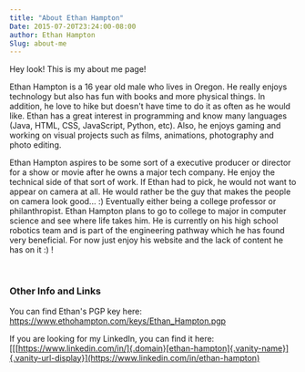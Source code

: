 ```yaml
---
title: "About Ethan Hampton"
Date: 2015-07-20T23:24:00-08:00
author: Ethan Hampton
Slug: about-me
---
```


Hey look! This is my about me page!

Ethan Hampton is a 16 year old male who lives in Oregon. He really
enjoys technology but also has fun with books and more physical things.
In addition, he love to hike but doesn't have time to do it as often as
he would like. Ethan has a great interest in programming and know many
languages (Java, HTML, CSS, JavaScript, Python, etc). Also, he enjoys
gaming and working on visual projects such as films, animations,
photography and photo editing.

Ethan Hampton aspires to be some sort of a executive producer or
director for a show or movie after he owns a major tech company. He
enjoy the technical side of that sort of work. If Ethan had to pick, he
would not want to appear on camera at all. He would rather be the guy
that makes the people on camera look good... :) Eventually either being
a college professor or philanthropist. Ethan Hampton plans to go to
college to major in computer science and see where life takes him. He is
currently on his high school robotics team and is part of the
engineering pathway which he has found very beneficial. For now just
enjoy his website and the lack of content he has on it :) !

 

### Other Info and Links

You can find Ethan's PGP key here:
<https://www.ethohampton.com/keys/Ethan_Hampton.pgp>

If you are looking for my LinkedIn, you can find it here:
[[[https://www.linkedin.com/in/]{.domain}[ethan-hampton]{.vanity-name}]{.vanity-url-display}](https://www.linkedin.com/in/ethan-hampton)
